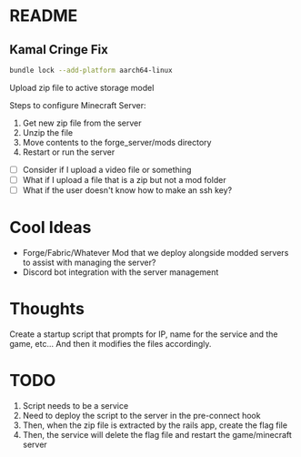 # README

## Kamal Cringe Fix
```bash
bundle lock --add-platform aarch64-linux
```


Upload zip file to active storage model

Steps to configure Minecraft Server:
1. Get new zip file from the server
2. Unzip the file
3. Move contents to the forge_server/mods directory
4. Restart or run the server


<!-- Things to thing about -->
- [ ] Consider if I upload a video file or something
- [ ] What if I upload a file that is a zip but not a mod folder
- [ ] What if the user doesn't know how to make an ssh key?

# Cool Ideas
- Forge/Fabric/Whatever Mod that we deploy alongside modded servers to assist with managing the server?
- Discord bot integration with the server management

# Thoughts
Create a startup script that prompts for IP, name for the service and the game, etc... And then it modifies the files accordingly.

# TODO
1. Script needs to be a service
2. Need to deploy the script to the server in the pre-connect hook
3. Then, when the zip file is extracted by the rails app, create the flag file
4. Then, the service will delete the flag file and restart the game/minecraft server